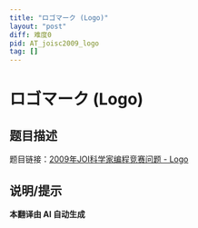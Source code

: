 ```yaml
---
title: "ロゴマーク (Logo)"
layout: "post"
diff: 难度0
pid: AT_joisc2009_logo
tag: []
---
```


# ロゴマーク (Logo)

## 题目描述

题目链接：[2009年JOI科学家编程竞赛问题 - Logo](https://atcoder.jp/contests/joisc2009/tasks/joisc2009_logo)

## 说明/提示

**本翻译由 AI 自动生成**

